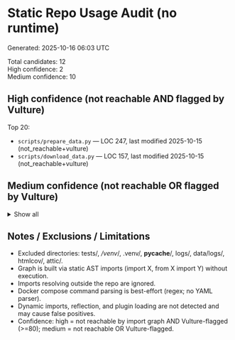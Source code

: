 # Static Repo Usage Audit (no runtime)

Generated: 2025-10-16 06:03 UTC


Total candidates: 12  
High confidence: 2  
Medium confidence: 10

## High confidence (not reachable AND flagged by Vulture)

Top 20:
- `scripts/prepare_data.py` — LOC 247, last modified 2025-10-15 (not_reachable+vulture)
- `scripts/download_data.py` — LOC 157, last modified 2025-10-15 (not_reachable+vulture)

## Medium confidence (not reachable OR flagged by Vulture)

<details><summary>Show all</summary>


- `tools/static_audit.py` — LOC 389, last modified unknown (not_reachable)
- `scripts/run_pipeline.py` — LOC 134, last modified 2025-10-15 (not_reachable)
- `scripts/network_overlay.py` — LOC 110, last modified 2025-10-15 (not_reachable)
- `scripts/plot_headroom.py` — LOC 107, last modified 2025-10-15 (not_reachable)
- `scripts/compute_load.py` — LOC 97, last modified 2025-10-15 (not_reachable)
- `scripts/inflection.py` — LOC 96, last modified 2025-10-15 (not_reachable)
- `scripts/compute_capacity.py` — LOC 84, last modified 2025-10-15 (not_reachable)
- `scripts/compute_headroom.py` — LOC 45, last modified 2025-10-15 (not_reachable)
- `scripts/network_overlay_cli.py` — LOC 14, last modified 2025-10-15 (not_reachable)
- `scripts/inflection_cli.py` — LOC 4, last modified 2025-10-15 (not_reachable)

</details>

## Notes / Exclusions / Limitations

- Excluded directories: tests/, */venv*/, .venv/, __pycache__/, logs/, data/logs/, htmlcov/, attic/.
- Graph is built via static AST imports (import X, from X import Y) without execution.
- Imports resolving outside the repo are ignored.
- Docker compose command parsing is best-effort (regex; no YAML parser).
- Dynamic imports, reflection, and plugin loading are not detected and may cause false positives.
- Confidence: high = not reachable by import graph AND Vulture-flagged (>=80); medium = not reachable OR Vulture-flagged.
